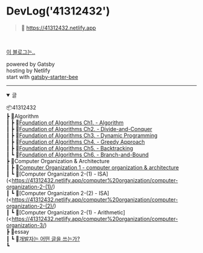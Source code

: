 # DevLog('41312432')

> 🏡 https://41312432.netlify.app

<br>

[이 블로그는..](https://41312432.netlify.app/essay/writing_of_developers/)

powered by Gatsby  
hosting by Netlify  
start with [gatsby-starter-bee](https://github.com/JaeYeopHan, 'start-bee')

---

<details open>
    <summary> 글 </summary>

📦41312432  
┣ 📂Algorithm  
┃ ┣ 📜[Foundation of Algorithms Ch1. - Algorithm](https://41312432.netlify.app/algorithm/algorithm1/)  
┃ ┣ 📜[Foundation of Algorithms Ch2. - Divide-and-Conquer](https://41312432.netlify.app/algorithm/algorithm2/)  
┃ ┣ 📜[Foundation of Algorithms Ch3. - Dynamic Programming](https://41312432.netlify.app/algorithm/algorithm3/)  
┃ ┣ 📜[Foundation of Algorithms Ch4. - Greedy Approach](https://41312432.netlify.app/algorithm/algorithm4/)  
┃ ┣ 📜[Foundation of Algorithms Ch5. - Backtracking](https://41312432.netlify.app/algorithm/algorithm5/)  
┃ ┗ 📜[Foundation of Algorithms Ch6. - Branch-and-Bound](https://41312432.netlify.app/algorithm/algorithm6/)  
┣ 📂Computer Organization & Architecture  
┃ ┣ 📜[Computer Organization 1 - computer organization & architecture](https://41312432.netlify.app/computer%20organization/computer-organization-1/)  
┃ ┗ 📜[Computer Organization 2-(1) - ISA](<https://41312432.netlify.app/computer%20organization/computer-organization-2-(1)/)  
┃ ┗ 📜[Computer Organization 2-(2) - ISA](<https://41312432.netlify.app/computer%20organization/computer-organization-2-(2)/)  
┃ ┗ 📜[Computer Organization 2-(1) - Arithmetic](<https://41312432.netlify.app/computer%20organization/computer-organization-3/)  
┣ 📂essay  
┃ ┗ 📜[개발자는 어떤 글을 쓰는가?](https://41312432.netlify.app/essay/writing_of_developers/)  
┗

</details>
